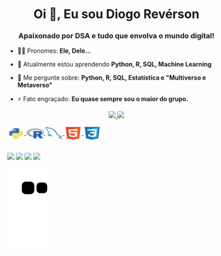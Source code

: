 <h1 align="center">Oi 👋, Eu sou Diogo Revérson</h1>
<h3 align="center">Apaixonado por DSA e tudo que envolva o mundo digital!</h3>

- 🧍‍♂️ Pronomes: **Ele, Dele...**

- 🌱 Atualmente estou aprendendo **Python, R, SQL, Machine Learning**

- 💬 Me pergunte sobre: **Python, R, SQL, Estatística e "Multiverso e Metaverso"**

- ⚡ Fato engraçado: **Eu quase sempre sou o maior do grupo.**
<div align="center">
  <a href="https://github.com/diogoreverson">
  <img height="180em" src="https://github-readme-stats.vercel.app/api?username=diogoreverson&show_icons=true&theme=dark&include_all_commits=true&count_private=true"/>
  <img height="180em" src="https://github-readme-stats.vercel.app/api/top-langs/?username=diogoreverson&layout=compact&langs_count=7&theme=dark"/>
</div>

<div style="display: inline_block"><br>
  
  <img align="center" alt="diogo-Python" height="30" width="40" src="https://raw.githubusercontent.com/devicons/devicon/master/icons/python/python-original.svg">
  <img align="center" alt="diogo-CSS" height="30" width="40" src="https://raw.githubusercontent.com/devicons/devicon/master/icons/r/r-original.svg">
  <img align="center" alt="diogo-HTML" height="30" width="40" src="https://raw.githubusercontent.com/devicons/devicon/master/icons/mysql/mysql-original.svg">
  <img align="center" alt="diogo-CSS" height="30" width="40" src="https://raw.githubusercontent.com/devicons/devicon/master/icons/html5/html5-original.svg">
  <img align="center" alt="diogo-CSS" height="30" width="40" src="https://raw.githubusercontent.com/devicons/devicon/master/icons/css3/css3-original.svg">
    
</div>
 
##
  
<div> 
   <a href="https://www.linkedin.com/in/diogo-reverson/" target="_blank"><img src="https://img.shields.io/badge/-LinkedIn-%230077B5?style=for-the-badge&logo=linkedin&logoColor=white" target="_blank"></a>
  <a href = "mailto:diogo.reverson.oliveira@gmail.com"><img src="https://img.shields.io/badge/-Gmail-%23333?style=for-the-badge&logo=gmail&logoColor=white" target="_blank"></a>
   <a href="https://www.instagram.com/diogo_reverson" target="_blank"><img src="https://img.shields.io/badge/-Instagram-%23E4405F?style=for-the-badge&logo=instagram&logoColor=white" target="_blank"></a>
  <a href="https://www.youtube.com/channel/UCSmlLCrRFx1mKANV4CKUTow" target="_blank"><img src="https://img.shields.io/badge/YouTube-FF0000?style=for-the-badge&logo=youtube&logoColor=white" target="_blank"></a>
 
  
  
  
  
![snake gif](https://github.com/Formandodev/Formandodev/blob/output/github-contribution-grid-snake.svg)
<!--

